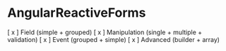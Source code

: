 # AngularReactiveForms

[ x ] Field (simple + grouped)
[ x ] Manipulation (single + multiple + validation)
[ x ] Event (grouped + simple)
[ x ] Advanced (builder + array)
